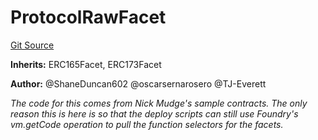 # ProtocolRawFacet
[Git Source](https://github.com/thrackle-io/tron/blob/2e0bd455865a1259ae742cba145517a82fc00f5d/src/diamond/ProtocolRawFacet.sol)

**Inherits:**
ERC165Facet, ERC173Facet

**Author:**
@ShaneDuncan602 @oscarsernarosero @TJ-Everett

*The code for this comes from Nick Mudge's sample contracts. The only reason this is here is so that the deploy scripts can
still use Foundry's vm.getCode operation to pull the function selectors for the facets.*


